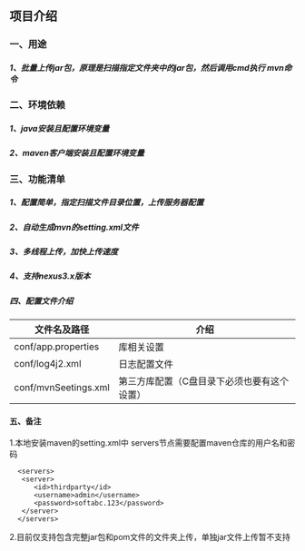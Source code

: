 
## 项目介绍
### 一、用途
##### 1、批量上传jar包，原理是扫描指定文件夹中的jar包，然后调用cmd执行 mvn命令

### 二、环境依赖
##### 1、java安装且配置环境变量
##### 2、maven客户端安装且配置环境变量

### 三、功能清单
##### 1、配置简单，指定扫描文件目录位置，上传服务器配置
##### 2、自动生成mvn的setting.xml文件
##### 3、多线程上传，加快上传速度
##### 4、支持nexus3.x版本

##### 四、配置文件介绍
文件名及路径    | 介绍        
---------|--------------
conf/app.properties     | 库相关设置
conf/log4j2.xml     | 日志配置文件
conf/mvnSeetings.xml     | 第三方库配置（C盘目录下必须也要有这个设置）


#### 五、备注
1.本地安装maven的setting.xml中 servers节点需要配置maven仓库的用户名和密码
```
  <servers>
   <server>
      <id>thirdparty</id>
      <username>admin</username>
      <password>softabc.123</password>
   </server>
  </servers>
``` 
 2.目前仅支持包含完整jar包和pom文件的文件夹上传，单独jar文件上传暂不支持
  